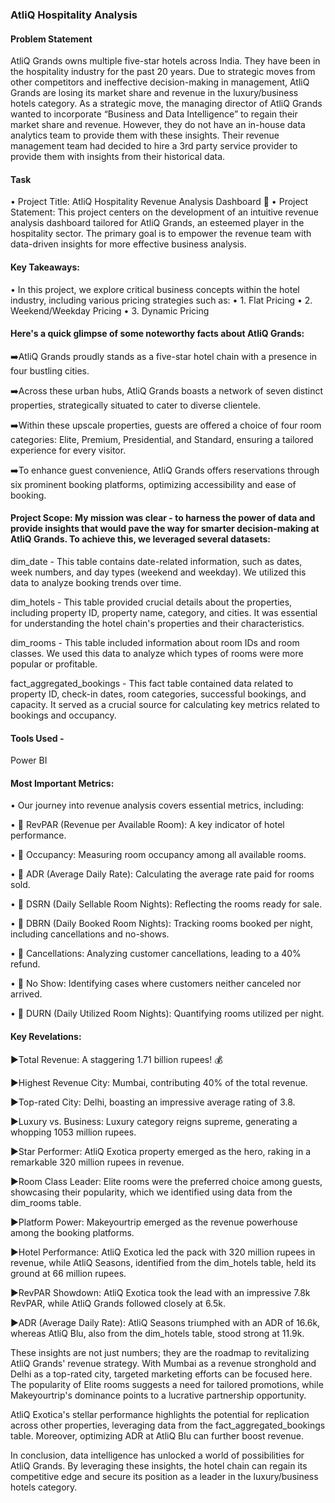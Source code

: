 ### AtliQ Hospitality Analysis

#### Problem Statement

AtliQ Grands owns multiple five-star hotels across India. They have been in the hospitality industry for the past 20 years. Due to strategic moves from other competitors and ineffective decision-making in management, AtliQ Grands are losing its market share and revenue in the luxury/business hotels category. As a strategic move, the managing director of AtliQ Grands wanted to incorporate “Business and Data Intelligence” to regain their market share and revenue. However, they do not have an in-house data analytics team to provide them with these insights. Their revenue management team had decided to hire a 3rd party service provider to provide them with insights from their historical data.

#### Task

•	Project Title: AtliQ Hospitality Revenue Analysis Dashboard 🏨
•	Project Statement: This project centers on the development of an intuitive revenue analysis dashboard tailored for AtliQ Grands, an esteemed player in the hospitality sector. The primary goal is to empower the revenue team with data-driven insights for more effective business analysis. 

#### Key Takeaways:
•	In this project, we explore critical business concepts within the hotel industry, including various pricing strategies such as:
•	1. Flat Pricing
•	2. Weekend/Weekday Pricing
•	3. Dynamic Pricing

#### Here's a quick glimpse of some noteworthy facts about AtliQ Grands:

➡️AtliQ Grands proudly stands as a five-star hotel chain with a presence in four bustling cities.

➡️Across these urban hubs, AtliQ Grands boasts a network of seven distinct properties, strategically situated to cater to diverse clientele.

➡️Within these upscale properties, guests are offered a choice of four room categories: Elite, Premium, Presidential, and Standard, ensuring a tailored experience for every visitor.

➡️To enhance guest convenience, AtliQ Grands offers reservations through six prominent booking platforms, optimizing accessibility and ease of booking.

#### Project Scope: My mission was clear - to harness the power of data and provide insights that would pave the way for smarter decision-making at AtliQ Grands. To achieve this, we leveraged several datasets:

dim_date - This table contains date-related information, such as dates, week numbers, and day types (weekend and weekday). We utilized this data to analyze booking trends over time.

dim_hotels - This table provided crucial details about the properties, including property ID, property name, category, and cities. It was essential for understanding the hotel chain's properties and their characteristics.

dim_rooms - This table included information about room IDs and room classes. We used this data to analyze which types of rooms were more popular or profitable.

fact_aggregated_bookings - This fact table contained data related to property ID, check-in dates, room categories, successful bookings, and capacity. It served as a crucial source for calculating key metrics related to bookings and occupancy.

#### Tools Used -
Power BI

#### Most Important Metrics:

•	Our journey into revenue analysis covers essential metrics, including:

•	📌 RevPAR (Revenue per Available Room): A key indicator of hotel performance.

•	📌 Occupancy: Measuring room occupancy among all available rooms.

•	📌 ADR (Average Daily Rate): Calculating the average rate paid for rooms sold.

•	📌 DSRN (Daily Sellable Room Nights): Reflecting the rooms ready for sale.

•	📌 DBRN (Daily Booked Room Nights): Tracking rooms booked per night, including cancellations and no-shows.

•	📌 Cancellations: Analyzing customer cancellations, leading to a 40% refund.

•	📌 No Show: Identifying cases where customers neither canceled nor arrived.

•	📌 DURN (Daily Utilized Room Nights): Quantifying rooms utilized per night.


#### Key Revelations:

▶Total Revenue: A staggering 1.71 billion rupees! 💰

▶Highest Revenue City: Mumbai, contributing 40% of the total revenue.

▶Top-rated City: Delhi, boasting an impressive average rating of 3.8.

▶Luxury vs. Business: Luxury category reigns supreme, generating a whopping 1053 million rupees.

▶Star Performer: AtliQ Exotica property emerged as the hero, raking in a remarkable 320 million rupees in revenue.

▶Room Class Leader: Elite rooms were the preferred choice among guests, showcasing their popularity, which we identified using data from the dim_rooms table.

▶Platform Power: Makeyourtrip emerged as the revenue powerhouse among the booking platforms.

▶Hotel Performance: AtliQ Exotica led the pack with 320 million rupees in revenue, while AtliQ Seasons, identified from the dim_hotels table, held its ground at 66 million rupees.

▶RevPAR Showdown: AtliQ Exotica took the lead with an impressive 7.8k RevPAR, while AtliQ Grands followed closely at 6.5k.

▶ADR (Average Daily Rate): AtliQ Seasons triumphed with an ADR of 16.6k, whereas AtliQ Blu, also from the dim_hotels table, stood strong at 11.9k.


These insights are not just numbers; they are the roadmap to revitalizing AtliQ Grands' revenue strategy. With Mumbai as a revenue stronghold and Delhi as a top-rated city, targeted marketing efforts can be focused here. The popularity of Elite rooms suggests a need for tailored promotions, while Makeyourtrip's dominance points to a lucrative partnership opportunity.

AtliQ Exotica's stellar performance highlights the potential for replication across other properties, leveraging data from the fact_aggregated_bookings table. Moreover, optimizing ADR at AtliQ Blu can further boost revenue.

In conclusion, data intelligence has unlocked a world of possibilities for AtliQ Grands. By leveraging these insights, the hotel chain can regain its competitive edge and secure its position as a leader in the luxury/business hotels category.


